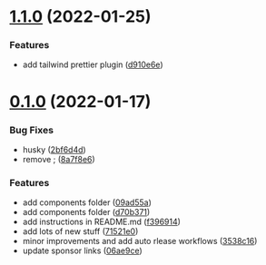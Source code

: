 # [1.1.0](https://github.com/avneesh0612/next-starter/compare/v0.1.0...v1.1.0) (2022-01-25)


### Features

* add tailwind prettier plugin ([d910e6e](https://github.com/avneesh0612/next-starter/commit/d910e6ebba61160aacdff659dd959338c64a8c69))



# [0.1.0](https://github.com/avneesh0612/next-starter/compare/71521e02730986cea8551c95d16de4cac3d004c1...v0.1.0) (2022-01-17)


### Bug Fixes

* husky ([2bf6d4d](https://github.com/avneesh0612/next-starter/commit/2bf6d4d02e544add11a33115ed9541ae1f642c8f))
* remove ; ([8a7f8e6](https://github.com/avneesh0612/next-starter/commit/8a7f8e6ad7a18277c36d9195e8873f0298550049))


### Features

* add components folder ([09ad55a](https://github.com/avneesh0612/next-starter/commit/09ad55a1b9886a030fe0da3ea73bfe9c8c31ec0a))
* add components folder ([d70b371](https://github.com/avneesh0612/next-starter/commit/d70b371b26284ab0137b43e94f339965377e5ef5))
* add instructions in README.md ([f396914](https://github.com/avneesh0612/next-starter/commit/f396914d11ed6680282306c70d8c26a40227f50e))
* add lots of new stuff ([71521e0](https://github.com/avneesh0612/next-starter/commit/71521e02730986cea8551c95d16de4cac3d004c1))
* minor improvements and add auto rlease workflows ([3538c16](https://github.com/avneesh0612/next-starter/commit/3538c160b101459462a86eaaafdd0bc3ab4ae601))
* update sponsor links ([06ae9ce](https://github.com/avneesh0612/next-starter/commit/06ae9cee0ce332d4776c0528b01b6d44c14186fb))



